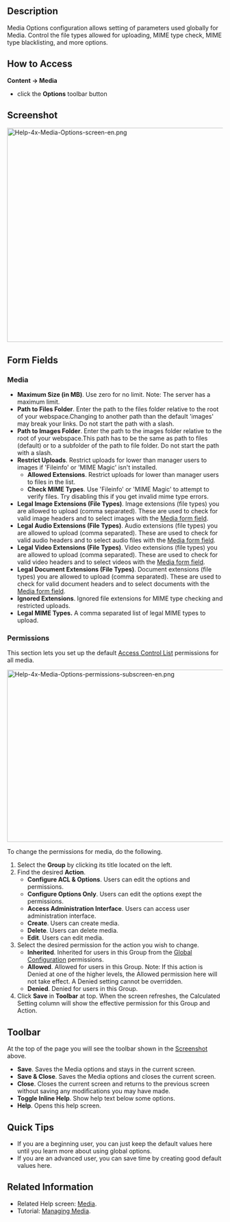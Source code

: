 <!-- Help4.x:Media:_Options -->

## Description

Media Options configuration allows setting of parameters used globally
for Media. Control the file types allowed for uploading, MIME type
check, MIME type blacklisting, and more options.

## How to Access

**Content **→** Media**

- click the **Options** toolbar button

## Screenshot

<img
src="https://docs.joomla.org/images/thumb/2/29/Help-4x-Media-Options-screen-en.png/800px-Help-4x-Media-Options-screen-en.png"
decoding="async"
srcset="https://docs.joomla.org/images/thumb/2/29/Help-4x-Media-Options-screen-en.png/1200px-Help-4x-Media-Options-screen-en.png 1.5x, https://docs.joomla.org/images/thumb/2/29/Help-4x-Media-Options-screen-en.png/1600px-Help-4x-Media-Options-screen-en.png 2x"
data-file-width="2720" data-file-height="1700" width="800" height="500"
alt="Help-4x-Media-Options-screen-en.png" />

## Form Fields

### Media

- **Maximum Size (in MB)**. Use zero for no limit. Note: The server has
  a maximum limit.
- **Path to Files Folder**. Enter the path to the files folder relative
  to the root of your webspace.Changing to another path than the default
  'images' may break your links. Do not start the path with a slash.
- **Path to Images Folder**. Enter the path to the images folder
  relative to the root of your webspace.This path has to be the same as
  path to files (default) or to a subfolder of the path to file folder.
  Do not start the path with a slash.
- **Restrict Uploads**. Restrict uploads for lower than manager users to
  images if 'Fileinfo' or 'MIME Magic' isn't installed.
  - **Allowed Extensions**. Restrict uploads for lower than manager
    users to files in the list.
  - **Check MIME Types**. Use 'Fileinfo' or 'MIME Magic' to attempt to
    verify files. Try disabling this if you get invalid mime type
    errors.
- **Legal Image Extensions (File Types)**. Image extensions (file types)
  you are allowed to upload (comma separated). These are used to check
  for valid image headers and to select images with the [Media form
  field](https://docs.joomla.org/Media_form_field_type "Media form field type").
- **Legal Audio Extensions (File Types)**. Audio extensions (file types)
  you are allowed to upload (comma separated). These are used to check
  for valid audio headers and to select audio files with the [Media form
  field](https://docs.joomla.org/Media_form_field_type "Media form field type").
- **Legal Video Extensions (File Types)**. Video extensions (file types)
  you are allowed to upload (comma separated). These are used to check
  for valid video headers and to select videos with the [Media form
  field](https://docs.joomla.org/Media_form_field_type "Media form field type").
- **Legal Document Extensions (File Types)**. Document extensions (file
  types) you are allowed to upload (comma separated). These are used to
  check for valid document headers and to select documents with the
  [Media form
  field](https://docs.joomla.org/Media_form_field_type "Media form field type").
- **Ignored Extensions**. Ignored file extensions for MIME type checking
  and restricted uploads.
- **Legal MIME Types.** A comma separated list of legal MIME types to
  upload.

### Permissions

This section lets you set up the default [Access Control
List](https://docs.joomla.org/Access_Control_List/en "Access Control List/en")
permissions for all media.

<img
src="https://docs.joomla.org/images/thumb/c/c3/Help-4x-Media-Options-permissions-subscreen-en.png/600px-Help-4x-Media-Options-permissions-subscreen-en.png"
decoding="async"
srcset="https://docs.joomla.org/images/thumb/c/c3/Help-4x-Media-Options-permissions-subscreen-en.png/900px-Help-4x-Media-Options-permissions-subscreen-en.png 1.5x, https://docs.joomla.org/images/thumb/c/c3/Help-4x-Media-Options-permissions-subscreen-en.png/1200px-Help-4x-Media-Options-permissions-subscreen-en.png 2x"
data-file-width="2001" data-file-height="1340" width="600" height="402"
alt="Help-4x-Media-Options-permissions-subscreen-en.png" />

To change the permissions for media, do the following.

1.  Select the **Group** by clicking its title located on the left.
2.  Find the desired **Action**.
    - **Configure ACL & Options**. Users can edit the options and
      permissions.
    - **Configure Options Only**. Users can edit the options exept the
      permissions.
    - **Access Administration Interface**. Users can access user
      administration interface.
    - **Create**. Users can create media.
    - **Delete**. Users can delete media.
    - **Edit**. Users can edit media.
3.  Select the desired permission for the action you wish to change.
    - **Inherited**. Inherited for users in this Group from the [Global
      Configuration](https://docs.joomla.org/Help4.x:Site_Global_Configuration/en#permissions "Help4.x:Site Global Configuration/en")
      permissions.
    - **Allowed**. Allowed for users in this Group. Note: If this action
      is Denied at one of the higher levels, the Allowed permission here
      will not take effect. A Denied setting cannot be overridden.
    - **Denied**. Denied for users in this Group.
4.  Click **Save** in **Toolbar** at top. When the screen refreshes, the
    Calculated Setting column will show the effective permission for
    this Group and Action.

## Toolbar

At the top of the page you will see the toolbar shown in the
[Screenshot](#screenshot) above.

- **Save**. Saves the Media options and stays in the current screen.
- **Save & Close**. Saves the Media options and closes the current
  screen.
- **Close**. Closes the current screen and returns to the previous
  screen without saving any modifications you may have made.
- **Toggle Inline Help**. Show help text below some options.
- **Help**. Opens this help screen.

## Quick Tips

- If you are a beginning user, you can just keep the default values here
  until you learn more about using global options.
- If you are an advanced user, you can save time by creating good
  default values here.

## Related Information

- Related Help screen:
  [Media](https://docs.joomla.org/Help4.x:Media/en "Help4.x:Media/en").
- Tutorial: [Managing
  Media](https://docs.joomla.org/J4.x:Managing_Media/en "J4.x:Managing Media/en").
